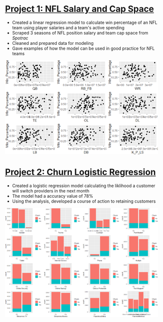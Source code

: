 
# [Project 1: NFL Salary and Cap Space](https://github.com/jpqngo/NFL-Salary-and-Cap-Space/blob/master/README.md)
* Created a linear regression model to calculate win percentage of an NFL team using player salaries and a team's active spending
* Scraped 3 seasons of NFL position salary and team cap space from *Spotrac*
* Cleaned and prepared data for modeling
* Gave examples of how the model can be used in good practice for NFL teams

![](/images/redo%20resized.png)

# [Project 2: Churn Logistic Regression](https://github.com/jpqngo/Churn-Logistic-Regression-)
* Created a logistic regression model calculating the liklihood a customer will switch providers in the next month 
* The model had a accuracy value of 78%
* Using the analysis, developed a course of action to retaining customers 

![](/images/redo%20resized%202%20.png)
